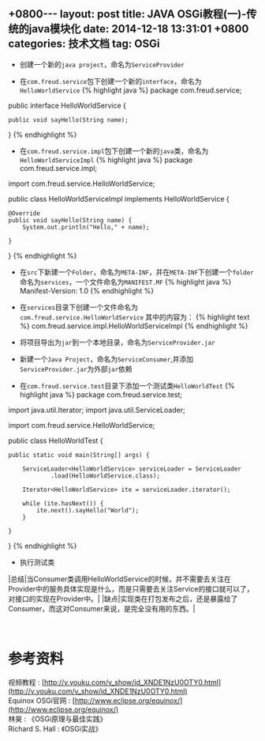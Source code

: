 +0800---
layout: post
title:  JAVA OSGi教程(一)-传统的java模块化
date:   2014-12-18 13:31:01 +0800
categories: 技术文档
tag: OSGi
---

- 创建一个新的`java project`，命名为`ServiceProvider`

- 在`com.freud.service`包下创建一个新的`interface`，命名为`HelloWorldService`
{% highlight java %}
package com.freud.service;

public interface HelloWorldService {

	public void sayHello(String name);
}
{% endhighlight %}

- 在`com.freud.service.impl`包下创建一个新的`java`类，命名为`HelloWorldServiceImpl`
{% highlight java %}
package com.freud.service.impl;

import com.freud.service.HelloWorldService;

public class HelloWorldServiceImpl implements HelloWorldService {

	@Override
	public void sayHello(String name) {
		System.out.println("Hello," + name);

	}

}
{% endhighlight %}

- 在`src`下新建一个`Folder`，命名为`META-INF`，并在`META-INF`下创建一个`folder`命名为`services`，一个文件命名为`MANIFEST.MF`
{% highlight java %}
Manifest-Version: 1.0
{% endhighlight %}

- 在`services`目录下创建一个文件命名为`com.freud.service.HelloWorldService`
其中的内容为：
{% highlight text %}
com.freud.service.impl.HelloWorldServiceImpl
{% endhighlight %}

- 将项目导出为`jar`到一个本地目录，命名为`ServiceProvider.jar`

- 新建一个`Java Project`，命名为`ServiceConsumer`,并添加`ServiceProvider.jar`为外部`jar`依赖

- 在`com.freud.service.test`目录下添加一个测试类`HelloWorldTest`
{% highlight java %}
package com.freud.service.test;

import java.util.Iterator;
import java.util.ServiceLoader;

import com.freud.service.HelloWorldService;

public class HelloWorldTest {

	public static void main(String[] args) {

		ServiceLoader<HelloWorldService> serviceLoader = ServiceLoader
				.load(HelloWorldService.class);

		Iterator<HelloWorldService> ite = serviceLoader.iterator();

		while (ite.hasNext()) {
			ite.next().sayHello("World");
		}

	}
}
{% endhighlight %}

- 执行测试类

|总结|当Consumer类调用HelloWorldService的时候，并不需要去关注在Provider中的服务具体实现是什么，而是只需要去关注Service的接口就可以了，对接口的实现在Provider中。|
|缺点|实现类在打包发布之后，还是暴露给了Consumer，而这对Consumer来说，是完全没有用的东西。|

<br/>

参考资料
================================

视频教程 : [http://v.youku.com/v_show/id_XNDE1NzU0OTY0.html](http://v.youku.com/v_show/id_XNDE1NzU0OTY0.html)
<br/>
Equinox OSGi官网 : [http://www.eclipse.org/equinox/](http://www.eclipse.org/equinox/)
<br/>
林昊 : 《OSGi原理与最佳实践》
<br/>
Richard S. Hall : 《OSGi实战》